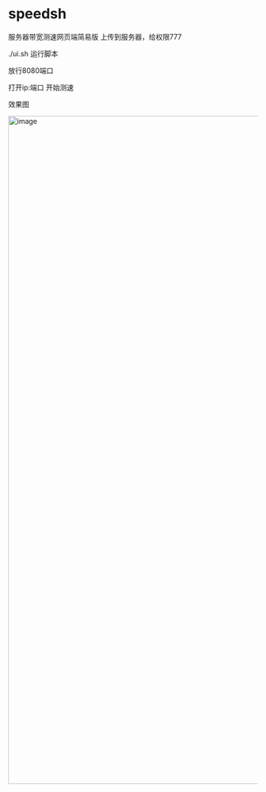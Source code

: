 # speedsh
服务器带宽测速网页端简易版
上传到服务器，给权限777

./ui.sh 运行脚本

放行8080端口

打开ip:端口 开始测速

效果图

<img width="1347" alt="image" src="https://github.com/user-attachments/assets/9856ada2-dc59-4e1e-ab5e-8d621b8e892f" />
